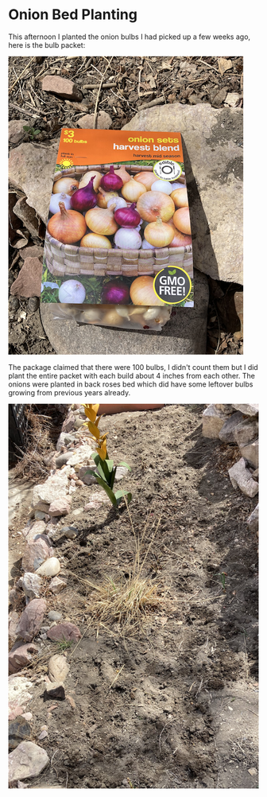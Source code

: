 # Onion Bed Planting
This afternoon I planted the onion bulbs I had picked up a few weeks ago,
here is the bulb packet:

![Onion Bulb Packet](img/02021-04-25-onion-bulbs.png) 

The package claimed that there were 100 bulbs, I didn't count them but 
I did plant the entire packet with each build about 4 inches from each
other. The onions were planted in back roses bed which did have some
leftover bulbs growing from previous years already.

![Rose and Onion Beds](img/02021-04-25-onion-beds.png)
